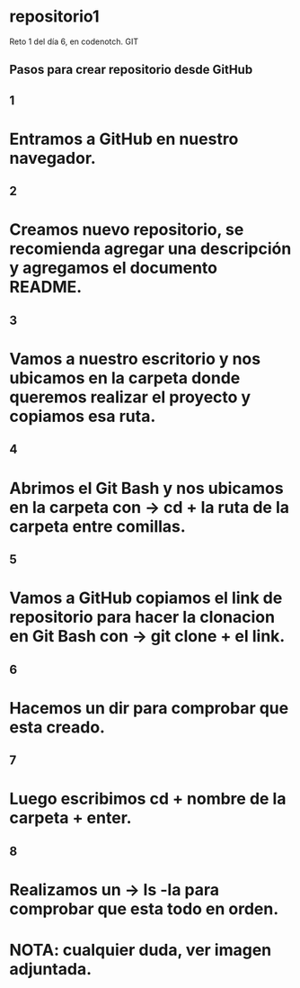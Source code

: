 # repositorio1
Reto 1 del día 6, en codenotch. GIT

## Pasos para crear repositorio desde GitHub

## 1
# Entramos a GitHub en nuestro navegador.

## 2
# Creamos nuevo repositorio, se recomienda agregar una descripción y agregamos el documento README.

## 3
# Vamos a nuestro escritorio y nos ubicamos en la carpeta donde queremos realizar el proyecto y copiamos esa ruta.

## 4
# Abrimos el Git Bash y nos ubicamos en la carpeta con -> cd + la ruta de la carpeta entre comillas.

## 5
# Vamos a GitHub copiamos el link de repositorio para hacer la clonacion en Git Bash con -> git clone + el link.

## 6
# Hacemos un dir para comprobar que esta creado.

## 7
# Luego escribimos cd + nombre de la carpeta + enter.

## 8
# Realizamos un -> ls -la para comprobar que esta todo en orden.

# NOTA: cualquier duda, ver imagen adjuntada.
